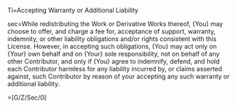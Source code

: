 Ti=Accepting Warranty or Additional Liability

sec=While redistributing the Work or Derivative Works thereof, {You} may choose to offer, and charge a fee for, acceptance of support, warranty, indemnity, or other liability obligations and/or rights consistent with this License. However, in accepting such obligations, {You} may act only on {Your} own behalf and on {Your} sole responsibility, not on behalf of any other Contributor, and only if {You} agree to indemnify, defend, and hold each Contributor harmless for any liability incurred by, or claims asserted against, such Contributor by reason of your accepting any such warranty or additional liability.


=[G/Z/Sec/0]
